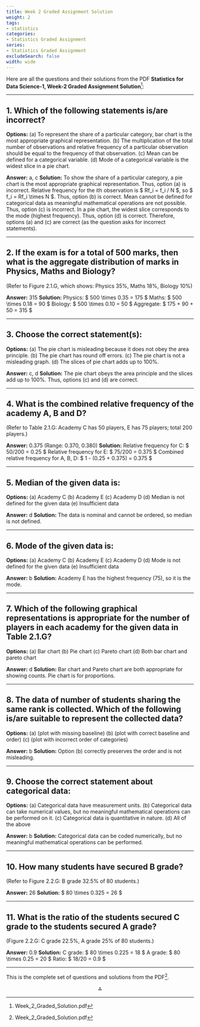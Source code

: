 ```yaml
---
title: Week 2 Graded Assignment Solution
weight: 2
tags: 
- statistics
categories:
- Statistics Graded Assignment
series:
- Statistics Graded Assignment
excludeSearch: false
width: wide
---
```


Here are all the questions and their solutions from the PDF **Statistics for Data Science-1, Week-2 Graded Assignment Solution**[^1]:

---

## 1. Which of the following statements is/are incorrect?

**Options:**
(a) To represent the share of a particular category, bar chart is the most appropriate graphical representation.
(b) The multiplication of the total number of observations and relative frequency of a particular observation should be equal to the frequency of that observation.
(c) Mean can be defined for a categorical variable.
(d) Mode of a categorical variable is the widest slice in a pie chart.

**Answer:** a, c
**Solution:**
To show the share of a particular category, a pie chart is the most appropriate graphical representation. Thus, option (a) is incorrect.
Relative frequency for the ith observation is \$ Rf_i = f_i / N \$, so \$ f_i = Rf_i \times N \$. Thus, option (b) is correct.
Mean cannot be defined for categorical data as meaningful mathematical operations are not possible. Thus, option (c) is incorrect.
In a pie chart, the widest slice corresponds to the mode (highest frequency). Thus, option (d) is correct.
Therefore, options (a) and (c) are correct (as the question asks for incorrect statements).

---

## 2. If the exam is for a total of 500 marks, then what is the aggregate distribution of marks in Physics, Maths and Biology?

(Refer to Figure 2.1.G, which shows: Physics 35%, Maths 18%, Biology 10%)

**Answer:** 315
**Solution:**
Physics: \$ 500 \times 0.35 = 175 \$
Maths: \$ 500 \times 0.18 = 90 \$
Biology: \$ 500 \times 0.10 = 50 \$
Aggregate: \$ 175 + 90 + 50 = 315 \$

---

## 3. Choose the correct statement(s):

**Options:**
(a) The pie chart is misleading because it does not obey the area principle.
(b) The pie chart has round off errors.
(c) The pie chart is not a misleading graph.
(d) The slices of pie chart adds up to 100%.

**Answer:** c, d
**Solution:**
The pie chart obeys the area principle and the slices add up to 100%. Thus, options (c) and (d) are correct.

---

## 4. What is the combined relative frequency of the academy A, B and D?

(Refer to Table 2.1.G: Academy C has 50 players, E has 75 players; total 200 players.)

**Answer:** 0.375 (Range: 0.370, 0.380)
**Solution:**
Relative frequency for C: \$ 50/200 = 0.25 \$
Relative frequency for E: \$ 75/200 = 0.375 \$
Combined relative frequency for A, B, D: \$ 1 - (0.25 + 0.375) = 0.375 \$

---

## 5. Median of the given data is:

**Options:**
(a) Academy C
(b) Academy E
(c) Academy D
(d) Median is not defined for the given data
(e) Insufficient data

**Answer:** d
**Solution:**
The data is nominal and cannot be ordered, so median is not defined.

---

## 6. Mode of the given data is:

**Options:**
(a) Academy C
(b) Academy E
(c) Academy D
(d) Mode is not defined for the given data
(e) Insufficient data

**Answer:** b
**Solution:**
Academy E has the highest frequency (75), so it is the mode.

---

## 7. Which of the following graphical representations is appropriate for the number of players in each academy for the given data in Table 2.1.G?

**Options:**
(a) Bar chart
(b) Pie chart
(c) Pareto chart
(d) Both bar chart and pareto chart

**Answer:** d
**Solution:**
Bar chart and Pareto chart are both appropriate for showing counts. Pie chart is for proportions.

---

## 8. The data of number of students sharing the same rank is collected. Which of the following is/are suitable to represent the collected data?

**Options:**
(a) (plot with missing baseline)
(b) (plot with correct baseline and order)
(c) (plot with incorrect order of categories)

**Answer:** b
**Solution:**
Option (b) correctly preserves the order and is not misleading.

---

## 9. Choose the correct statement about categorical data:

**Options:**
(a) Categorical data have measurement units.
(b) Categorical data can take numerical values, but no meaningful mathematical operations can be performed on it.
(c) Categorical data is quantitative in nature.
(d) All of the above

**Answer:** b
**Solution:**
Categorical data can be coded numerically, but no meaningful mathematical operations can be performed.

---

## 10. How many students have secured B grade?

(Refer to Figure 2.2.G: B grade 32.5% of 80 students.)

**Answer:** 26
**Solution:**
\$ 80 \times 0.325 = 26 \$

---

## 11. What is the ratio of the students secured C grade to the students secured A grade?

(Figure 2.2.G: C grade 22.5%, A grade 25% of 80 students.)

**Answer:** 0.9
**Solution:**
C grade: \$ 80 \times 0.225 = 18 \$
A grade: \$ 80 \times 0.25 = 20 \$
Ratio: \$ 18/20 = 0.9 \$

---

This is the complete set of questions and solutions from the PDF[^1].

<div style="text-align: center">⁂</div>

[^1]: Week_2_Graded_Solution.pdf

[^2]: https://www.scribd.com/document/687483981/Week-2-Graded-Assignment-Solution

[^3]: https://www.scribd.com/document/768404514/IIT-Madras-Week-2-Graded-Assignments

[^4]: https://www.studocu.com/in/document/indian-institute-of-technology-madras/programming-and-data-science/week-2-graded-solution-bs-ds/82822211

[^5]: https://gradedassignments.github.io/iit-madras-graded-assignments/

[^6]: https://www.youtube.com/watch?v=aI1a91rzTrs

[^7]: https://groups.google.com/a/nptel.iitm.ac.in/g/ma1001-discuss/c/_lVR3xXnj5M

[^8]: https://iitmdatascience.com/term2

[^9]: https://www.studocu.com/in/document/indian-institute-of-technology-madras/iitm-online-degree-data-science-and-programming/week-2-graded-assignment/105815343

[^10]: https://www.youtube.com/watch?v=6EPGq4-zDV8

